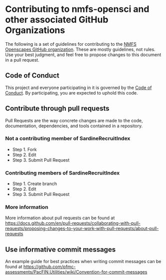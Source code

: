 # Contributing to nmfs-opensci and other associated GitHub Organizations

The following is a set of guidelines for contributing to the [NMFS Openscapes GitHub organization](https://github.com/nmfs-openscapes). These are mostly guidelines, not rules. Use your best judgment, and feel free to propose changes to this document in a pull request.

## Code of Conduct

This project and everyone participating in it is governed by the [Code of Conduct]([CODE_OF_CONDUCT.md](https://github.com/afsc-gap-products/.github/blob/main/CODE_OF_CONDUCT.md)). By participating, you are expected to uphold this code. 

## Contribute through pull requests

Pull Requests are the way concrete changes are made to the code, documentation,
dependencies, and tools contained in a repository.

### Not a contributing member of SardineRecruitIndex

* Step 1. Fork
* Step 2. Edit
* Step 3. Submit Pull Request

### Contributing members of SardineRecruitIndex

* Step 1. Create branch
* Step 2. Edit
* Step 3. Submit Pull Request

### More information

More information about pull requests can be found at https://docs.github.com/en/pull-requests/collaborating-with-pull-requests/proposing-changes-to-your-work-with-pull-requests/about-pull-requests

## Use informative commit messages

An example guide for best practices when writing commit messages can be found at https://github.com/pfmc-assessments/PacFIN.Utilities/wiki/Convention-for-commit-messages
